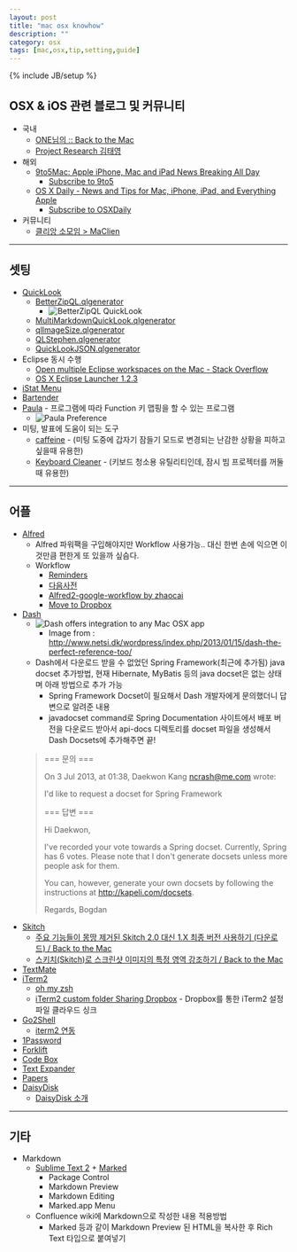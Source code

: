 ```yaml
---
layout: post
title: "mac osx knowhow"
description: ""
category: osx
tags: [mac,osx,tip,setting,guide]
---
```

{% include JB/setup %}

## OSX & iOS 관련 블로그 및 커뮤니티
* 국내
  * [ONE님의 :: Back to the Mac](http://macnews.tistory.com)
  * [Project Research 김태영](http://projectresearch.co.kr/category/mac/)
* 해외
  * [9to5Mac: Apple iPhone, Mac and iPad News Breaking All Day](http://9to5mac.com/)
    * [Subscribe to 9to5](http://feedburner.google.com/fb/a/mailverify?uri=9To5Mac-MacAllDay)
  * [OS X Daily - News and Tips for Mac, iPhone, iPad, and Everything Apple](http://osxdaily.com)
    * [Subscribe to OSXDaily](http://feedburner.google.com/fb/a/mailverify?uri=osxdaily&loc=en_US)
* 커뮤니티
  * [클리앙 소모임 > MaClien](http://www.clien.net/cs2/bbs/board.php?bo_table=cm_mac)

---

## 셋팅
* [QuickLook](http://macnews.tistory.com/830)
  * [BetterZipQL.qlgenerator](http://macitbetter.com/BetterZip-Quick-Look-Generator/)
    * ![BetterZipQL QuickLook](http://macitbetter.com/img/BetterZipQL11.jpg "BetterZipQL QuickLook")
  * [MultiMarkdownQuickLook.qlgenerator](http://multimarkdown.com/download/)
  * [qlImageSize.qlgenerator](https://github.com/Nyx0uf/qlImageSize)
  * [QLStephen.qlgenerator](http://whomwah.github.io/qlstephen/)
  * [QuickLookJSON.qlgenerator](http://www.sagtau.com/quicklookjson.html)
* Eclipse 동시 수행
  * [Open multiple Eclipse workspaces on the Mac - Stack Overflow](http://stackoverflow.com/questions/118243/open-multiple-eclipse-workspaces-on-the-mac)
  * [OS X Eclipse Launcher 1.2.3](http://marketplace.eclipse.org/content/osx-eclipse-launcher#.Ue8iYhbLASd)
* [iStat Menu](http://bjango.com/mac/istatmenus/)
* [Bartender](http://www.macbartender.com)
* [Paula](https://itunes.apple.com/kr/app/palua/id431494195?l=en&mt=12) - 프로그램에 따라 Function 키 맵핑을 할 수 있는 프로그램
  * ![Paula Preference](https://farm4.staticflickr.com/3833/12938871694_a7e0614618_z.jpg "Paula Preference")
* 미팅, 발표에 도움이 되는 도구
  * [caffeine](https://itunes.apple.com/kr/app/caffeine/id411246225?l=en&mt=12) - (미팅 도중에 갑자기 잠들기 모드로 변경되는 난감한 상황을 피하고 싶을때 유용한)
  * [Keyboard Cleaner](http://jan.prima.de/~jan/plok/archives/48-Keyboard-Cleaner.html) - (키보드 청소용 유틸리티인데, 잠시 빔 프로젝터를 꺼둘때 유용한)

---

## 어플
* [Alfred](https://itunes.apple.com/kr/app/alfred/id405843582?l=en&mt=12)
  * Alfred 파워팩을 구입해야지만 Workflow 사용가능.. 대신 한번 손에 익으면 이것만큼 편한게 또 있을까 싶슴다.
  * Workflow
    * [Reminders](http://www.alfredforum.com/topic/917-reminders/)
    * [다음사전](http://www.clien.net/cs2/bbs/board.php?bo_table=cm_mac&wr_id=652636)
    * [Alfred2-google-workflow by zhaocai](http://zhaocai.github.io/alfred2-google-workflow/)
    * [Move to Dropbox](http://www.alfredforum.com/topic/460-to-dropbox-30-formerly-move-to-dropbox-url-to-the-clipboard/)
* [Dash](https://itunes.apple.com/kr/app/dash-docs-snippets/id458034879?l=en&mt=12)
  * ![Dash offers integration to any Mac OSX app](http://www.netsi.dk/wordpress/wp-content/uploads/2013/01/Dash-searchForSection.jpg "Dash offers integration to any Mac OSX app")
    * Image from : http://www.netsi.dk/wordpress/index.php/2013/01/15/dash-the-perfect-reference-too/
  * Dash에서 다운로드 받을 수 없었던 Spring Framework(최근에 추가됨) java docset 추가방법, 현재 Hibernate, MyBatis 등의 java docset은 없는 상태며 아래 방법으로 추가 가능
    * Spring Framework Docset이 필요해서 Dash 개발자에게 문의했더니 답변으로 알려준 내용
    * javadocset command로 Spring Documentation 사이트에서 배포 버전을 다운로드 받아서 api-docs 디렉토리를 docset 파일을 생성해서 Dash Docsets에 추가해주면 끝!
   >  
   >  === 문의 ===
   >  
   >  On 3 Jul 2013, at 01:38, Daekwon Kang <ncrash@me.com> wrote: 
   >  
   >  I'd like to request a docset for Spring Framework
   >  
   >  === 답변 ===
   >  
   >  Hi Daekwon,
   >  
   >  I've recorded your vote towards a Spring docset. Currently, Spring has 6 votes. Please note that I don't generate docsets unless more people ask for them.
   >  
   >  You can, however, generate your own docsets by following the instructions at http://kapeli.com/docsets.
   >  
   >  Regards,
   >  Bogdan
* [Skitch](http://macnews.tistory.com/339)
  * [주요 기능들이 몽땅 제거된 Skitch 2.0 대신 1.X 최종 버전 사용하기 (다운로드) / Back to the Mac](http://macnews.tistory.com/339)
  * [스키치(Skitch)로 스크린샷 이미지의 특정 영역 강조하기 / Back to the Mac](http://macnews.tistory.com/1063)
* [TextMate](https://github.com/textmate/textmate)
* [iTerm2](http://www.iterm2.com)
  * [oh my zsh](https://github.com/robbyrussell/oh-my-zsh) 
  * [iTerm2 custom folder Sharing Dropbox](http://blog.techstacks.com/2011/08/new-iterm-2-beta-released-today.html) - Dropbox를 통한 iTerm2 설정파일 클라우드 싱크
* [Go2Shell](https://itunes.apple.com/kr/app/go2shell/id445770608?l=en&mt=12)
  * [iterm2 연동](http://superuser.com/questions/434660/how-to-open-go2shell-preferences-in-mac-osx)
* [1Password](https://itunes.apple.com/kr/app/1password-password-manager/id443987910?l=en&mt=12)
* [Forklift](https://itunes.apple.com/kr/app/forklift-file-manager-ftp/id412448059?l=en&mt=12)
* [Code Box](https://itunes.apple.com/kr/app/codebox/id412536790?l=en&mt=12)
* [Text Expander](https://itunes.apple.com/kr/app/textexpander-for-mac/id405274824?l=en&mt=12)
* [Papers](http://www.papersapp.com/papers/)
* [DaisyDisk](https://itunes.apple.com/kr/app/daisydisk/id411643860?l=en&mt=12)
  * [DaisyDisk 소개](http://macnews.tistory.com/1361)

---

## 기타
* Markdown
  * [Sublime Text 2](http://www.sublimetext.com/2) + [Marked](https://itunes.apple.com/kr/app/marked/id448925439?l=en&mt=12)
    * Package Control
    * Markdown Preview
    * Markdown Editing
    * Marked.app Menu
  * Confluence wiki에 Markdown으로 작성한 내용 적용방법
    * Marked 등과 같이 Markdown Preview 된 HTML을 복사한 후 Rich Text 타입으로 붙여넣기